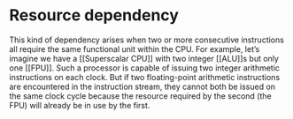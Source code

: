 # Resource dependency

This kind of dependency arises when two or more consecutive instructions all require the same functional unit within the CPU. For example, let’s imagine we have a [[Superscalar CPU]] with two integer [[ALU]]s but only one [[FPU]]. Such a processor is capable of issuing two integer arithmetic instructions on each clock. But if two floating-point arithmetic instructions are encountered in the instruction stream, they cannot both be issued on the same clock cycle because the resource required by the second (the FPU) will already be in use by the first.